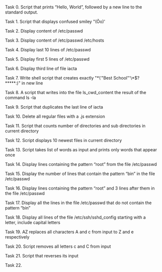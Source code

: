 Task 0. Script that prints “Hello, World”, followed by a new line to the standard output.

Task 1. Script that displays confused smiley "(Ôo)'

Task 2. Display content of /etc/passwd

Task 3. Display content of /etc/passwd /etc/hosts

Task 4. Display last 10 lines of /etc/passwd

Task 5. Display first 5 lines of /etc/passwd

Task 6. Display third line of file iacta

Task 7. Write shell script that creates exactly "\*\\'"Best School"\'\\*$\?\*\*\*\*\*:)" in new line

Task 8. A script that writes into the file ls_cwd_content the result of the command ls -la

Task 9. Script that duplicates the last line of iacta

Task 10. Delete all regular files with a .js extension

Task 11. Script that counts number of directories and sub directories in current directory

Task 12. Script displays 10 newest files in current directory

Task 13. Script takes list of words as input and prints only words that appear once

Task 14. Display lines containing the pattern “root” from the file /etc/passwd 

Task 15. Display the number of lines that contain the pattern “bin” in the file /etc/passwd 

Task 16. Display lines containing the pattern “root” and 3 lines after them in the file /etc/passwd 

Task 17. Display all the lines in the file /etc/passwd that do not contain the pattern “bin”

Task 18. Display all lines of the file /etc/ssh/sshd_config starting with a letter, include capital letters 

Task 19. AZ replaces all characters A and c from input to Z and e respectively

Task 20. Script removes all letters c and C from input 

Task 21. Script that reverses its input 

Task 22. 
